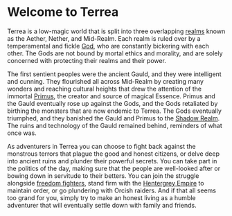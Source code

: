 # Welcome to Terrea

Terrea is a low-magic world that is split into three overlapping [realms](/#/world?world=cosmology&cosmology=realms) known as the Aether, Nether, and Mid-Realm. Each realm is ruled over by a temperamental and fickle [God](/#/world?world=cosmology&cosmology=deities), who are constantly bickering with each other. The Gods are not bound by mortal ethics and morality, and are solely concerned with protecting their realms and their power.

The first sentient peoples were the ancient Gauld, and they were intelligent and cunning. They flourished all across Mid-Realm by creating many wonders and reaching cultural heights that drew the attention of the immortal [Primus](/#/world?world=cosmology&cosmology=deities), the creator and source of magical Essence. Primus and the Gauld eventually rose up against the Gods, and the Gods retaliated by birthing the monsters that are now endemic to Terrea. The Gods eventually triumphed, and they banished the Gauld and Primus to the [Shadow Realm](/#/world?world=cosmology&cosmology=realms). The ruins and technology of the Gauld remained behind, reminders of what once was.

As adventurers in Terrea you can choose to fight back against the monstrous terrors that plague the good and honest citizens, or delve deep into ancient ruins and plunder their powerful secrets. You can take part in the politics of the day, making sure that the people are well-looked after or bowing down in servitude to their betters. You can join the struggle alongside [freedom fighters](/#/world?world=nations&nation=partisans), stand firm with the [Hentergrey Empire](/#/world?world=nations&nation=hentergrey) to maintain order, or go plundering with Orcish raiders. And if that all seems too grand for you, simply try to make an honest living as a humble adventurer that will eventually settle down with family and friends.
